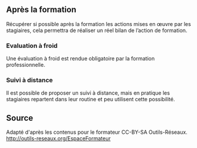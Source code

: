 ## Après la formation

Récupérer si possible après la formation les actions mises en œuvre par les stagiaires, cela permettra de réaliser un réel bilan de l’action de formation.

### Evaluation à froid

Une évaluation à froid est rendue obligatoire par la formation professionnelle.

### Suivi à distance

Il est possible de proposer un suivi à distance, mais en pratique les stagiaires repartent dans leur routine et peu utilisent cette possibilité.

## Source

Adapté d'après les contenus pour le formateur CC-BY-SA Outils-Réseaux. http://outils-reseaux.org/EspaceFormateur

